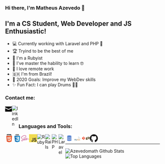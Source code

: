 ### Hi there, I'm Matheus Azevedo 👋

## I'm a CS Student, Web Developer and JS Enthusiastic!
- 💻 Currently working with Laravel and PHP 🐘
- 🏆 Tryind to be the best of me
- 💎 I'm a Rubyist
- 📖 I've master the hability to learn 🤓
- 🥰 I love remote work
- 🇧🇷 I'm from Brazil!
- 🥅 2020 Goals: Improve my WebDev skills
- ✨ Fun Fact: I can play Drums 🥁🎶

### Contact me:
[<img align="left" alt="email" width="22px" src="https://raw.githubusercontent.com/iconic/open-iconic/master/svg/envelope-closed.svg" />][email]
[<img align="left" alt="linkedIn" width="22px" src="https://cdn.jsdelivr.net/npm/simple-icons@v3/icons/linkedin.svg" />][linkedin]

<br />
<br />

### Languages and Tools:

<img align="left" alt="HTML5" width="26px" src="https://raw.githubusercontent.com/github/explore/80688e429a7d4ef2fca1e82350fe8e3517d3494d/topics/html/html.png" />
<img align="left" alt="CSS3" width="26px" src="https://raw.githubusercontent.com/github/explore/80688e429a7d4ef2fca1e82350fe8e3517d3494d/topics/css/css.png" />
<img align="left" alt="Sass" width="26px" src="https://raw.githubusercontent.com/github/explore/80688e429a7d4ef2fca1e82350fe8e3517d3494d/topics/sass/sass.png" />
<img align="left" alt="JavaScript" width="26px" src="https://raw.githubusercontent.com/github/explore/80688e429a7d4ef2fca1e82350fe8e3517d3494d/topics/javascript/javascript.png"/>
<img align="left" alt="Ruby" width="26px" src="https://img.icons8.com/color/48/000000/ruby-programming-language.png" />
<img align="left" alt="Rails" width="22px" src="https://raw.githubusercontent.com/rails/rails/master/actionpack/test/fixtures/multipart/ruby_on_rails.jpg" />
<img align="left" alt="PHP" width="22px" src="https://img.icons8.com/officel/16/000000/php-logo.png"/>
<img align="left" alt="Laravel" width="22px" src="https://img.icons8.com/ios/50/e74c3c/laravel.png" />
<img align="left" alt="SQL" width="26px" src="https://raw.githubusercontent.com/github/explore/80688e429a7d4ef2fca1e82350fe8e3517d3494d/topics/sql/sql.png" />
<img align="left" alt="MySQL" width="28px" src="https://raw.githubusercontent.com/github/explore/80688e429a7d4ef2fca1e82350fe8e3517d3494d/topics/mysql/mysql.png" />
<img align="left" alt="Git" width="26px" src="https://raw.githubusercontent.com/github/explore/80688e429a7d4ef2fca1e82350fe8e3517d3494d/topics/git/git.png" />
<img align="left" alt="GitHub" width="26px" src="https://raw.githubusercontent.com/github/explore/78df643247d429f6cc873026c0622819ad797942/topics/github/github.png" />
<br />

---
<img align="left" alt="Azevedomath Github Stats" src="https://github-readme-stats.vercel.app/api?username=azevedomath&show_icons=true&hide_border=false&count_private=true" />

<img align="left" alt="Top Languages" src="https://github-readme-stats.vercel.app/api/top-langs/?username=azevedomath&layout=compact" />

[email]: mailto:azevedev@gmail.com
[twitter]: https://twitter.com/azevedev
[instagram]: https://www.instagram.com/matheusudo_/
[linkedin]: https://www.linkedin.com/in/azevedomath/
